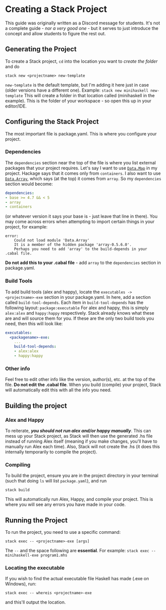 <!--                             LINE LENGTH: 80                             -->
# Creating a Stack Project
This guide was originally written as a Discord message for students. It's not a
complete guide - *nor a very good one* - but it serves to just introduce the
concept and allow students to figure the rest out.
## Generating the Project
To create a Stack project, `cd` into the location you want to *create the
folder* and do
```console
stack new <projectname> new-template
```
`new-template` is the default template, but I'm adding it here just in case
(older versions have a different one). Example:
`stack new minihaskell new-template`
This will create a folder in that location called <projectname> (minihaskell
in the example). This is the folder of your workspace - so open this up in your
editor/IDE.
## Configuring the Stack Project
The most important file is package.yaml. This is where you configure your
project.
### Dependencies
The `dependencies` section near the top of the file is where you list external
packages that your project requires.
Let's say I want to use [`Data.Map`](
https://hackage.haskell.org/package/containers-0.4.0.0/docs/Data-Map.html) in
my project. Hackage says that it comes only from `containers`. I also want to
use [`Data.Array`](
https://hackage.haskell.org/package/array-0.5.6.0/docs/Data-Array.html),
which says (at the top) it comes from `array`. So my `dependencies` section
would become:
```yaml
dependencies:
- base >= 4.7 && < 5
- array
- containers
```
(or whatever version it says your base is - just leave that line in there).
You may come across errors when attempting to import certain things in your
project, for example:
```console
error:
    Could not load module 'Data.Array'
    It is a member of the hidden package 'array-0.5.6.0'.
    Perhaps you need to add 'array' to the build-depends in your .cabal file.
```
**Do not add this to your .cabal file** - add `array` to the `dependencies`
section in package.yaml.
### Build Tools
To add build tools (alex and happy), locate the
`executables -> <projectname>-exe` section in your package.yaml. In here, add a
section called `build-tool-depends`. Each item in `build-tool-depends` has the
following layout:
`package:executable`
For alex and happy, this is simply `alex:alex` and `happy:happy` respectively.
Stack already knows what these are and will source them for you. If these are
the only two build tools you need, then this will look like:
```yaml
executables:
  <packagename>-exe:
    ...
    build-tool-depends:
    - alex:alex
    - happy:happy
```
### Other info
Feel free to edit other info like the version, author(s), etc. at the top of
the file.
**Do not edit the .cabal file**. When you build (compile) your project, Stack
will automatically edit this with all the info you need.
## Building the project
### Alex and Happy
To reiterate, ***you should not run alex and/or happy manually***. This can
mess up your Stack project, as Stack will then use the generated .hs file
instead of running Alex itself (meaning if you make changes, you'll have to
manually run Alex each time). Also, Stack will not create the .hs (it does
this internally temporarily to compile the project).
### Compiling
To build the project, ensure you are in the project directory in your terminal
(such that doing `ls` will list `package.yaml`), and run
```console
stack build
```
This will automatically run Alex, Happy, and compile your project. This is
where you will see any errors you have made in your code.
## Running the Project
To run the project, you need to use a specific command:
```console
stack exec -- <projectname>-exe [args]
```
The `--` and the space following are **essential**. For example:
`stack exec -- minihaskell-exe program1.mhs`
### Locating the executable
If you wish to find the actual executable file Haskell has made (.exe on
Windows), run:
```console
stack exec -- whereis <projectname>-exe
```
and this'll output the location.
